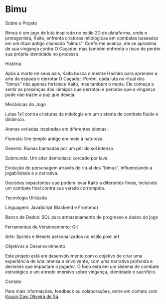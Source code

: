 # Bimu

Sobre o Projeto

Bimus é um jogo de luta inspirado no estilo 2D de plataforma, onde o protagonista, Kaito, enfrenta criaturas mitológicas em combates baseados em um ritual antigo chamado "bimus". Conforme avança, ele se aproxima de sua vingança contra O Caçador, mas também enfrenta o risco de perder sua própria identidade no processo.

História

Após a morte de seus pais, Kaito busca o mestre Hachiro para aprender a arte da espada e derrotar O Caçador. Porém, cada luta no ritual dos "bimus" não apenas fortalece Kaito, mas também o muda. Ele começa a sentir as presenças dos inimigos que derrotou e percebe que a vingança pode não trazer a paz que deseja.

Mecânicas do Jogo

Lutas 1x1 contra criaturas da mitologia em um sistema de combate fluido e dinâmico.

Arenas variadas inspiradas em diferentes biomas:

Floresta: Um templo antigo em meio à natureza.

Deserto: Ruínas banhadas por um pôr do sol intenso.

Submundo: Um altar demoníaco cercado por lava.

Evolução do personagem através do ritual dos "bimus", influenciando a jogabilidade e a narrativa.

Decisões impactantes que podem levar Kaito a diferentes finais, incluindo um combate final contra sua versão corrompida.

Tecnologia Utilizada

Linguagem: JavaScript (Backend e Frontend)

Banco de Dados: SQL para armazenamento de progresso e dados do jogo

Ferramentas de Versionamento: Git

Arte: Sprites e tilesets personalizados no estilo pixel art.

Objetivos e Desenvolvimento

Este projeto está em desenvolvimento com o objetivo de criar uma experiência de luta intensa e envolvente, com uma narrativa profunda e decisões que impactam o jogador. O foco está em um sistema de combate estratégico e um enredo imersivo sobre vingança, identidade e sacrifício.

Contato

Para mais informações, feedback ou colaborações, entre em contato com [Kauan Davi Oliveira de Sá](https://www.linkedin.com/in/kauan-davi-oliveira-de-s%C3%A1-4539ba242/).
